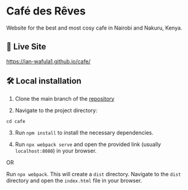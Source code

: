 
# Café des Rêves

Website for the best and most cosy cafe in Nairobi and Nakuru, Kenya.

## 🚀 Live Site
https://ian-wafula1.github.io/cafe/

## 🛠️ Local installation
1. Clone the main branch of the [repository](https://github.com/Ian-wafula1/cafe/tree/main)

2. Navigate to the project directory:

```cd cafe```

3. Run `npm install` to install the necessary dependencies.

4. Run `npx webpack serve` and open the provided link (usually `localhost:8080`) in your browser.

OR

Run `npx webpack`. This will create a `dist` directory. Navigate to the `dist` directory and open the `index.html` file in your browser.